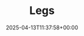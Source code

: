 ---
title: 2. Legs
id: 2fb73209-8e1a-4e26-aecd-207f2aaea685
date: 2025-04-13T11:37:58+00:00
tags: []
type: 'hevy'
totalWeightInKg: 6,505kg
duration: 39 min
# Disable SEO for this post
outputs: ["HTML"]
robots: "noindex, nofollow"
---